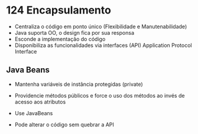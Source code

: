 # 124 Encapsulamento

- Centraliza o código em ponto único (Flexibilidade e Manutenabilidade)
- Java suporta OO, o design fica por sua responsa
- Esconde a implementação do código
- Disponibiliza as funcionalidades via interfaces (API) Application Protocol Interface


## Java Beans
- Mantenha variáveis de instância protegidas (private)
- Providencie métodos públicos e force o uso dos métodos ao invés de acesso aos atributos
- Use JavaBeans

- Pode alterar o código sem quebrar a API
